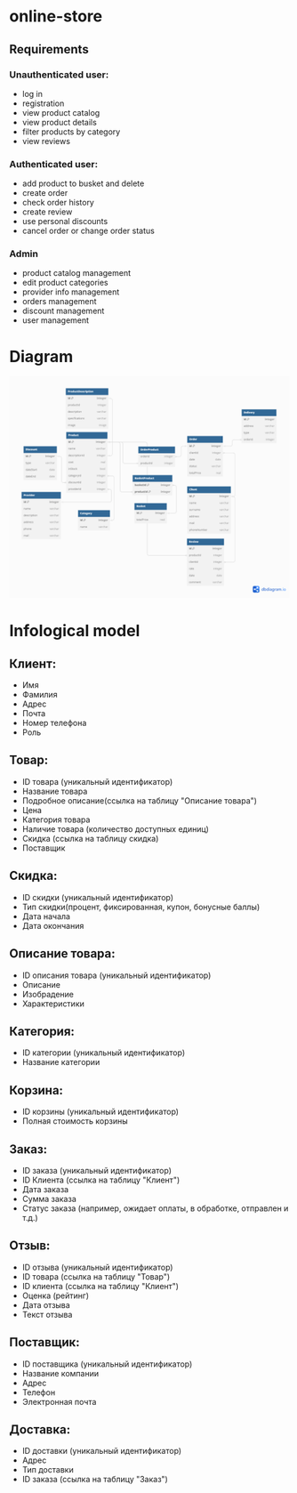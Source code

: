 # online-store
## Requirements

### Unauthenticated user:
* log in 
* registration
* view product catalog
* view product details
* filter products by category
* view reviews

### Authenticated user:
* add product to busket and delete
* create order
* check order history
* create review
* use personal discounts
* cancel order or change order status

### Admin
* product catalog management
* edit product categories
* provider info management
* orders management
* discount management
* user management


# Diagram
![Image alt](https://github.com/A1nzz/db-labs/raw/main/schema.png)


# Infological model

## Клиент:
* Имя 
* Фамилия 
* Адрес
* Почта
* Номер телефона
* Роль

## Товар:
* ID товара (уникальный идентификатор)
* Название товара
* Подробное описание(ссылка на таблицу "Описание товара")
* Цена
* Категория товара
* Наличие товара (количество доступных единиц)
* Скидка (ссылка на таблицу скидка)
* Поставщик

## Скидка:
* ID скидки (уникальный идентификатор)
* Тип скидки(процент, фиксированная, купон, бонусные баллы)
* Дата начала
* Дата окончания

## Описание товара:
* ID описания товара (уникальный идентификатор)
* Описание 
* Изобрадение
* Характеристики

## Категория:
* ID категории (уникальный идентификатор)
* Название категории

## Корзина:
* ID корзины (уникальный идентификатор)
* Полная стоимость корзины

## Заказ:
* ID заказа (уникальный идентификатор)
* ID Клиента (ссылка на таблицу "Клиент")
* Дата заказа
* Сумма заказа
* Статус заказа (например, ожидает оплаты, в обработке, отправлен и т.д.)

## Отзыв:
* ID отзыва (уникальный идентификатор)
* ID товара (ссылка на таблицу "Товар")
* ID клиента (ссылка на таблицу "Клиент")
* Оценка (рейтинг)
* Дата отзыва
* Текст отзыва

## Поставщик:
* ID поставщика (уникальный идентификатор)
* Название компании
* Адрес
* Телефон
* Электронная почта

## Доставка: 
* ID доставки (уникальный идентификатор)
* Адрес
* Тип доставки
* ID заказа (ссылка на таблицу "Заказ")


